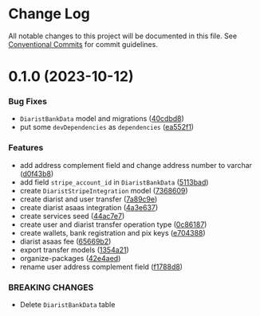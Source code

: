 # Change Log

All notable changes to this project will be documented in this file.
See [Conventional Commits](https://conventionalcommits.org) for commit guidelines.

# 0.1.0 (2023-10-12)

### Bug Fixes

- `DiaristBankData` model and migrations ([40cdbd8](https://github.com/marinetesio/packages/commit/40cdbd888b5452a21dd296261a5c8b786cc7ec33))
- put some `devDependencies` as `dependencies` ([ea552f1](https://github.com/marinetesio/packages/commit/ea552f1d6b32fbc21b276d8c488dc7fb2b9ffc8d))

### Features

- add address complement field and change address number to varchar ([d0f43b8](https://github.com/marinetesio/packages/commit/d0f43b893fc2001e58f282e48c7ce22434592597))
- add field `stripe_account_id` in `DiaristBankData` ([5113bad](https://github.com/marinetesio/packages/commit/5113badfd69073400eaeec8172a279cb9d00c9de))
- create `DiaristStripeIntegration` model ([7368609](https://github.com/marinetesio/packages/commit/73686091d822730802a1785e9b973743257f0024))
- create diarist and user transfer ([7a89c9e](https://github.com/marinetesio/packages/commit/7a89c9e02a0edf8a577232bd8fb7458388ce0da1))
- create diarist asaas integration ([4a3e637](https://github.com/marinetesio/packages/commit/4a3e6379bf0674491b1960b94c50a1942f1e90fc))
- create services seed ([44ac7e7](https://github.com/marinetesio/packages/commit/44ac7e79048b27d03d5ed4ef33f4adb5dc280713))
- create user and diarist transfer operation type ([0c86187](https://github.com/marinetesio/packages/commit/0c86187ae7026621e94a06bb20560a12b42996b6))
- create wallets, bank registration and pix keys ([e704388](https://github.com/marinetesio/packages/commit/e704388f61f7f14d9fb2ed2481f16bc3e1a549c5))
- diarist asaas fee ([65669b2](https://github.com/marinetesio/packages/commit/65669b2c7ec674481b1c6fa36414fea3a99c775a))
- export transfer models ([1354a21](https://github.com/marinetesio/packages/commit/1354a21a758239d170547d2aea47a1be8885eef3))
- organize-packages ([42e4aed](https://github.com/marinetesio/packages/commit/42e4aedfd2f7defc03d8d0e9288e061950d35060))
- rename user address complement field ([f1788d8](https://github.com/marinetesio/packages/commit/f1788d8687295de251c5e55cb73d7be7138ed645))

### BREAKING CHANGES

- Delete `DiaristBankData` table
